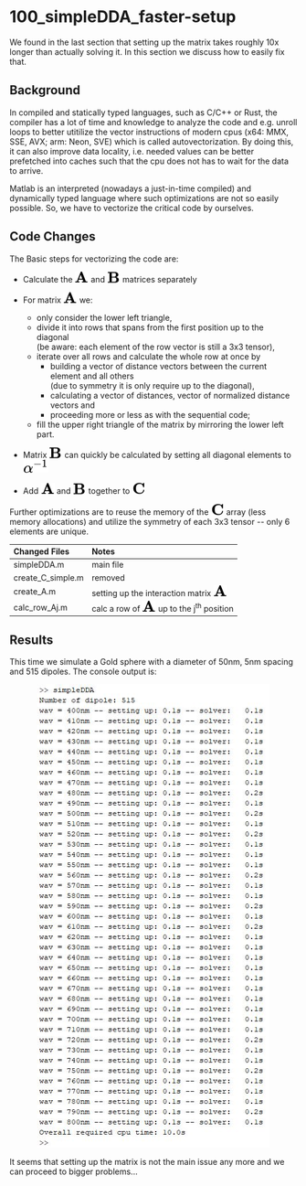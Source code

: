 # 100_simpleDDA_faster-setup

We found in the last section that setting up the matrix takes roughly 10x longer than actually solving it. In this section we discuss how to easily fix that.

## Background

In compiled and statically typed languages, such as C/C++ or Rust, the compiler has a lot of time and knowledge to analyze the code and e.g. unroll loops to better utitilize the vector instructions of modern cpus (x64: MMX, SSE, AVX; arm: Neon, SVE) which is called autovectorization. By doing this, it can also improve data locality, i.e. needed values can be better prefetched into caches such that the cpu does not has to wait for the data to arrive.

Matlab is an interpreted (nowadays a just-in-time compiled) and dynamically typed language where such optimizations are not so easily possible. So, we have to vectorize the critical code by ourselves.

## Code Changes

The Basic steps for vectorizing the code are:
* Calculate the <!-- $\mathbf{A}$ --> <img style="transform: translateY(0.0em);" src="..\003_media\g6hoF3MfXJ.svg"> and <!-- $\mathbf{B}$ --> <img style="transform: translateY(0.05em);" src="..\003_media\GYtED7qkN1.svg"> matrices separately 

* For matrix <!-- $\mathbf{A}$ --> <img style="transform: translateY(0.0em);" src="..\003_media\g6hoF3MfXJ.svg"> we:
    * only consider the lower left triangle,
    * divide it into rows that spans from the first position up to the diagonal  
      (be aware: each element of the row vector is still a 3x3 tensor),
    * iterate over all rows and calculate the whole row at once by
        * building a vector of distance vectors between the current element and all others  
          (due to symmetry it is only require up to the diagonal),
        * calculating a vector of distances, vector of normalized distance vectors and
        * proceeding more or less as with the sequential code;  
    * fill the upper right triangle of the matrix by mirroring the lower left part. 


* Matrix <!-- $\mathbf{B}$ --> <img style="transform: translateY(0.05em);" src="..\003_media\GYtED7qkN1.svg"> can quickly be calculated by setting all diagonal elements to <!-- $\alpha^{-1}$ --> <img style="transform: translateY(0.0em);" src="..\003_media\IuvjKmSwvX.svg">
* Add <!-- $\mathbf{A}$ --> <img style="transform: translateY(0.0em);" src="..\003_media\g6hoF3MfXJ.svg"> and <!-- $\mathbf{B}$ --> <img style="transform: translateY(0.05em);" src="..\003_media\GYtED7qkN1.svg"> together to <!-- $\mathbf{C}$ --> <img style="transform: translateY(0.05em);" src="..\003_media\k3DdFIe8PY.svg">

Further optimizations are to reuse the memory of the <!-- $\mathbf{C}$ --> <img style="transform: translateY(0.05em);" src="..\003_media\k3DdFIe8PY.svg"> array (less memory allocations) and utilize the symmetry of each 3x3 tensor -- only 6 elements are unique. 

Changed Files       | Notes
:-----              |:--------
simpleDDA.m         | main file
create_C_simple.m   | removed
create_A.m          | setting up the interaction matrix <!-- $\mathbf{A}$ --> <img style="transform: translateY(0.0em);" src="..\003_media\g6hoF3MfXJ.svg">
calc_row_Aj.m       | calc a row of <!-- $\mathbf{A}$ --> <img style="transform: translateY(0.0em);" src="..\003_media\g6hoF3MfXJ.svg"> up to the j<sup>th</sup> position

## Results

This time we simulate a Gold sphere with a diameter of 50nm, 5nm spacing and 515 dipoles. The console output is:

<div align="center"><img src="/003_media/sphere_timing.jpg" alt="Results for the 50x40x30 rectangular"></div>

It seems that setting up the matrix is not the main issue any more and we can proceed to bigger problems...
